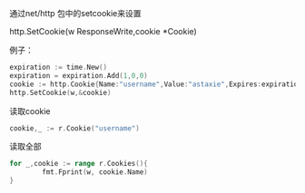 通过net/http 包中的setcookie来设置

http.SetCookie\(w ResponseWrite,cookie \*Cookie\)

例子：

```go
expiration := time.New()
expiration = expiration.Add(1,0,0)
cookie := http.Cookie{Name:"username",Value:"astaxie",Expires:expiration}
http.SetCookie(w,&cookie)
```



读取cookie

```go
cookie,_ := r.Cookie("username")
```

读取全部

```go
for _,cookie := range r.Cookies(){
        fmt.Fprint(w, cookie.Name)
}
```



